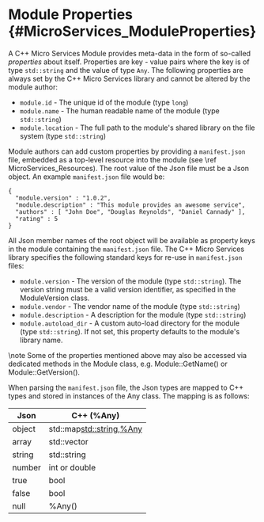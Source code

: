 Module Properties    {#MicroServices_ModuleProperties}
=================

A C++ Micro Services Module provides meta-data in the form of so-called *properties* about itself.
Properties are key - value pairs where the key is of type `std::string` and the value of type `Any`.
The following properties are always set by the C++ Micro Services library and cannot be altered by
the module author:

 * `module.id` - The unique id of the module (type `long`)
 * `module.name` - The human readable name of the module (type `std::string`)
 * `module.location` - The full path to the module's shared library on the file system (type `std::string`)

Module authors can add custom properties by providing a `manifest.json` file, embedded as a top-level
resource into the module (see \ref MicroServices_Resources). The root value of the Json file must be
a Json object. An example `manifest.json` file would be:

~~~{.json}
{
  "module.version" : "1.0.2",
  "module.description" : "This module provides an awesome service",
  "authors" : [ "John Doe", "Douglas Reynolds", "Daniel Cannady" ],
  "rating" : 5
}
~~~

All Json member names of the root object will be available as property keys in the module containing
the `manifest.json` file. The C++ Micro Services library specifies the following standard keys for
re-use in `manifest.json` files:

 * `module.version` - The version of the module (type `std::string`). The version string must be a
   valid version identifier, as specified in the ModuleVersion class.
 * `module.vendor` - The vendor name of the module (type `std::string`)
 * `module.description` - A description for the module (type `std::string`)
 * `module.autoload_dir` - A custom auto-load directory for the module (type `std::string`). If not
   set, this property defaults to the module's library name.

\note Some of the properties mentioned above may also be accessed via dedicated methods in the Module class,
e.g. Module::GetName() or Module::GetVersion().

When parsing the `manifest.json` file, the Json types are mapped to C++ types and stored in instances of
the Any class. The mapping is as follows:

| Json  | C++ (%Any) |
|-------|-----------|
|object | std::map<std::string,%Any>        |
|array  | std::vector<Any> |
|string | std::string |
|number | int or double |
|true   | bool |
|false  | bool |
|null   | %Any() |
